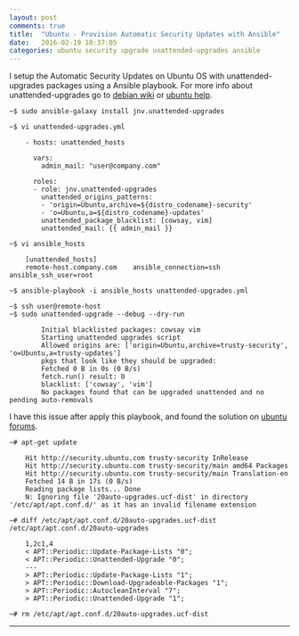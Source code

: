 ```yaml
---
layout: post
comments: true
title:  "Ubuntu - Provision Automatic Security Updates with Ansible"
date:   2016-02-19 10:37:05
categories: ubuntu security upgrade unattended-upgrades ansible
---
```


I setup the Automatic Security Updates on Ubuntu OS with unattended-upgrades packages using a Ansible playbook.
For more info about unattended-upgrades go to [debian wiki] or [ubuntu help].

    ~$ sudo ansible-galaxy install jnv.unattended-upgrades

    ~$ vi unattended-upgrades.yml

        - hosts: unattended_hosts
        
          vars: 
            admin_mail: "user@company.com"
        
          roles:
          - role: jnv.unattended-upgrades
            unattended_origins_patterns:
            - 'origin=Ubuntu,archive=${distro_codename}-security'
            - 'o=Ubuntu,a=${distro_codename}-updates'
            unattended_package_blacklist: [cowsay, vim]
            unattended_mail: {{ admin_mail }}
   
    ~$ vi ansible_hosts

        [unattended_hosts]
        remote-host.company.com    ansible_connection=ssh  ansible_ssh_user=root
 
    ~$ ansible-playbook -i ansible_hosts unattended-upgrades.yml

    ~$ ssh user@remote-host
    ~$ sudo unattended-upgrade --debug --dry-run

            Initial blacklisted packages: cowsay vim
            Starting unattended upgrades script
            Allowed origins are: ['origin=Ubuntu,archive=trusty-security', 'o=Ubuntu,a=trusty-updates']
            pkgs that look like they should be upgraded: 
            Fetched 0 B in 0s (0 B/s)                                                                                                
            fetch.run() result: 0
            blacklist: ['cowsay', 'vim']
            No packages found that can be upgraded unattended and no pending auto-removals


I have this issue after apply this playbook, and found the solution on [ubuntu forums].

    ~# apt-get update

        Hit http://security.ubuntu.com trusty-security InRelease                       
        Hit http://security.ubuntu.com trusty-security/main amd64 Packages
        Hit http://security.ubuntu.com trusty-security/main Translation-en  
        Fetched 14 B in 17s (0 B/s)                                                    
        Reading package lists... Done
        N: Ignoring file '20auto-upgrades.ucf-dist' in directory '/etc/apt/apt.conf.d/' as it has an invalid filename extension

    ~# diff /etc/apt/apt.conf.d/20auto-upgrades.ucf-dist /etc/apt/apt.conf.d/20auto-upgrades

        1,2c1,4
        < APT::Periodic::Update-Package-Lists "0";
        < APT::Periodic::Unattended-Upgrade "0";
        ---
        > APT::Periodic::Update-Package-Lists "1";
        > APT::Periodic::Download-Upgradeable-Packages "1";
        > APT::Periodic::AutocleanInterval "7";
        > APT::Periodic::Unattended-Upgrade "1";

    ~# rm /etc/apt/apt.conf.d/20auto-upgrades.ucf-dist


---
[ubuntu help]: <https://help.ubuntu.com/community/AutomaticSecurityUpdates>
[ubuntu forums]: <http://ubuntuforums.org/showthread.php?t=1897475>
[debian wiki]: <https://wiki.debian.org/UnattendedUpgrades>

